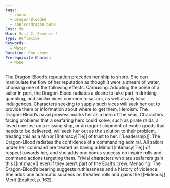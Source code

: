 ```yaml
---
tags:
  - charm
  - Dragon-Blooded
  - source/dragon-book
Cost: 5m
Mins: Sail 2, Essence 1
Type: Reflexive
Keywords:
  - Water
Duration: One scene
Prerequisite Charms:
  - None
---
```

The Dragon-Blood’s reputation precedes her ship to shore. She can manipulate the flow of her reputation as though it were a stream of water, choosing one of the following effects. Carousing: Adopting the poise of a sailor in port, the Dragon-Blood radiates a desire to take part in drinking, gambling, and similar vices common to sailors, as well as any local indulgences. Characters seeking to supply such vices will seek her out to provide them or information about where to get them. Heroism: The Dragon-Blood’s naval prowess marks her as a hero of the seas. Characters facing problems that a seafaring hero could solve, such as pirate raids, a loved one lost on a missing ship, or an urgent shipment of exotic goods that needs to be delivered, will seek her out as the solution to their problem, treating this as a Minor [[Intimacy|Tie]] of trust to her. [[Leadership]]: The Dragon-Blood radiates the confidence of a commanding admiral. All sailors under her command are treated as having a Minor [[Intimacy|Tie]] of respect towards her, and she adds one bonus success on inspire rolls and command actions targeting them. Trivial characters who are seafarers gain this [[Intimacy]] even if they aren’t part of the Exalt’s crew. Menacing: The Dragon-Blood’s bearing suggests ruthlessness and a history of violence. She adds one automatic success on threaten rolls and gains the [[Hideous]] Merit (Exalted, p. 162).